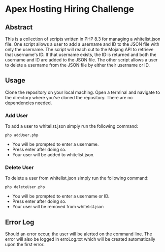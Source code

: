 # Apex Hosting Hiring Challenge

## Abstract
This is a collection of scripts written in PHP 8.3 for managing a whitelist.json file. One script allows a user to add a username and ID to the JSON file with only the username. The script will reach out to the Mojang API to retrieve that username's ID. If that username exists, the ID is returned and both the username and ID are added to the JSON file. The other script allows a user to delete a username from the JSON file by either their username or ID. 

## Usage
Clone the repository on your local maching. 
Open a terminal and navigate to the directory where you've cloned the repository. There are no dependencies needed. 

### Add User
To add a user to whitelist.json simply run the following command:

`php addUser.php`

- You will be prompted to enter a username. 
- Press enter after doing so. 
- Your user will be added to whitelist.json. 

### Delete User
To delete a user from whitelist.json simply run the following command:

`php deleteUser.php`

- You will be prompted to enter a username or ID. 
- Press enter after doing so. 
- Your user will be removed from whitelist.json 

## Error Log
Should an error occur, the user will be alerted on the command line. The error will also be logged in erroLog.txt which will be created automatically upon the first error. 
